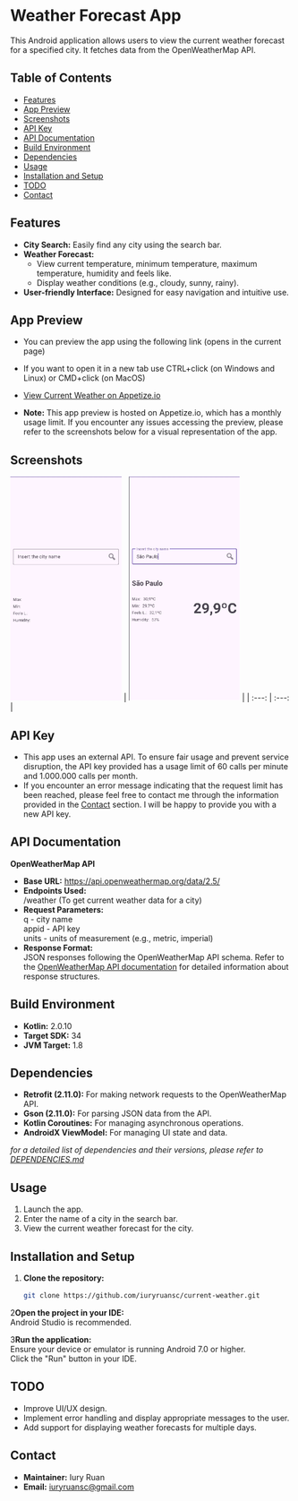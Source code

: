 # Weather Forecast App

This Android application allows users to view the current weather forecast for a specified city. It
fetches data from the OpenWeatherMap API.

## Table of Contents

* [Features](#features)
* [App Preview](#app-preview)
* [Screenshots](#screenshots)
* [API Key](#api-key)
* [API Documentation](#api-documentation)
* [Build Environment](#build-environment)
* [Dependencies](#dependencies)
* [Usage](#usage)
* [Installation and Setup](#installation-and-setup)
* [TODO](#todo)
* [Contact](#contact)

## Features

* **City Search:** Easily find any city using the search bar.
* **Weather Forecast:**
    * View current temperature, minimum temperature, maximum temperature, humidity and feels like.
    * Display weather conditions (e.g., cloudy, sunny, rainy).
* **User-friendly Interface:** Designed for easy navigation and intuitive use.

## App Preview

* You can preview the app using the following link (opens in the current page)
* If you want to open it in a new tab use CTRL+click (on Windows and Linux) or CMD+click (on MacOS)
* [View Current Weather on Appetize.io](https://appetize.io/app/b_5ib26fr3e7uygukrycw5uwcysa)

* **Note:** This app preview is hosted on Appetize.io, which has a monthly usage limit. If you
  encounter any issues accessing the preview, please refer to the screenshots below for a visual
  representation of the app.

## Screenshots

 <img src="./app/src/main/assets/screenshot1.png" height="400" alt="Main screen screenshot"/>
| <img src="./app/src/main/assets/screenshot2.png" height="400" alt="Search city screenshot"/> | 
| :---: | :---: |

## API Key
* This app uses an external API. To ensure fair usage and prevent service disruption, the API key
  provided has a usage limit of 60 calls per minute and 1.000.000 calls per month.
* If you encounter an error message indicating that the request limit has been reached, please feel
  free to contact me through the information provided in
  the [Contact](#contact) section. I will be happy to provide you with a new API key.

## API Documentation

**OpenWeatherMap API**

* **Base URL:** https://api.openweathermap.org/data/2.5/
* **Endpoints Used:**
  <br>/weather (To get current weather data for a city)
  <br>
* **Request Parameters:**
  <br>q - city name
  <br>appid - API key
  <br>units - units of measurement (e.g., metric, imperial)
  <br>
* **Response Format:**
  <br>JSON responses following the OpenWeatherMap API schema. Refer to
  the [OpenWeatherMap API documentation](https://openweathermap.org/current) for detailed
  information about response structures.

## Build Environment

* **Kotlin:**  2.0.10
* **Target SDK:**  34
* **JVM Target:**  1.8

## Dependencies

* **Retrofit (2.11.0):**  For making network requests to the OpenWeatherMap API.
* **Gson (2.11.0):**  For parsing JSON data from the API.
* **Kotlin Coroutines:**  For managing asynchronous operations.
* **AndroidX ViewModel:**  For managing UI state and data.
  <br>

*for a detailed list of dependencies and their versions, please refer
to [DEPENDENCIES.md](docs/DEPENDENCIES.md)*

## Usage

1. Launch the app.
2. Enter the name of a city in the search bar.
3. View the current weather forecast for the city.

## Installation and Setup

1. **Clone the repository:**
   ```bash
   git clone https://github.com/iuryruansc/current-weather.git

2**Open the project in your IDE:**
<br>Android Studio is recommended.

3**Run the application:**
<br>Ensure your device or emulator is running Android 7.0 or higher.
<br>Click the "Run" button in your IDE.

## TODO

* Improve UI/UX design.
* Implement error handling and display appropriate messages to the user.
* Add support for displaying weather forecasts for multiple days.

## Contact

* **Maintainer:** Iury Ruan
* **Email:** iuryruansc@gmail.com